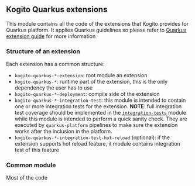## Kogito Quarkus extensions

This module contains all the code of the extensions that Kogito provides
for Quarkus platform. It applies Quarkus guidelines so please refer to [Quarkus extension guide](https://quarkus.io/guides/writing-extensions)
for more information

### Structure of an extension
Each extension has a common structure:
- `kogito-quarkus-*-extension`: root module an extension
- `kogito-quarkus-*`: runtime part of the extension, this is the only dependency
the user has to use
- `kogito-quarkus-*-deployment`: compile side of the extension
- `kogito-quarkus-*-integration-test`: this module is intended to contain one or more integration tests
  for the extension. **NOTE**: full integration test coverage should be implemented in the [`integration-tests`](https://github.com/kiegroup/kogito-runtimes/tree/master/integration-tests)
  module while this module is intended to perform a quick sanity check. They are executed by `quarkus-platform` pipelines 
  to make sure the extension works after the inclusion in the platform.
- `kogito-quarkus-*-integration-test-hot-reload` (optional): if the extension supports hot reload feature, it module contains
  integration test of this feature
  
### Common module
Most of the code